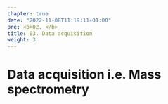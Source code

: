 ```yaml
---
chapter: true
date: "2022-11-08T11:19:11+01:00"
pre: <b>02. </b>
title: 03. Data acquisition
weight: 3
---
```


# Data acquisition i.e. Mass spectrometry
